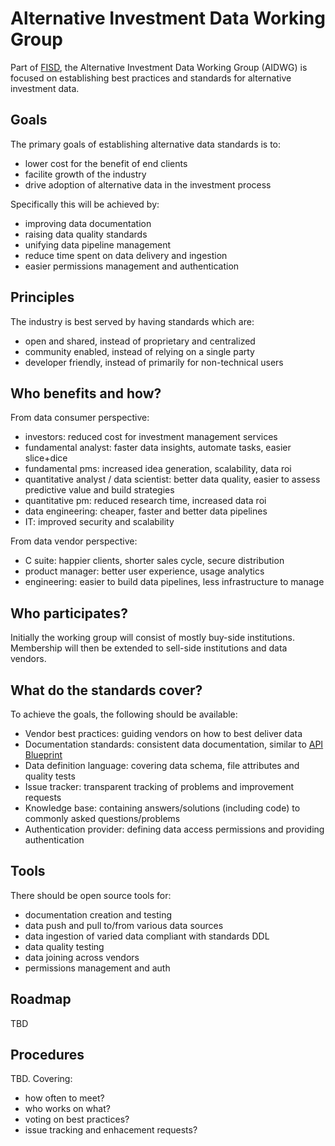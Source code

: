 # Alternative Investment Data Working Group

Part of [FISD](
http://www.siia.net/Divisions/FISD-Financial-Information-Services-Association), the Alternative Investment Data Working Group (AIDWG) is focused on establishing best practices and standards for alternative investment data.

## Goals

The primary goals of establishing alternative data standards is to:

* lower cost for the benefit of end clients 
* facilite growth of the industry
* drive adoption of alternative data in the investment process

Specifically this will be achieved by:

* improving data documentation
* raising data quality standards
* unifying data pipeline management
* reduce time spent on data delivery and ingestion
* easier permissions management and authentication

## Principles

The industry is best served by having standards which are:

* open and shared, instead of proprietary and centralized
* community enabled, instead of relying on a single party
* developer friendly, instead of primarily for non-technical users

## Who benefits and how?

From data consumer perspective:

* investors: reduced cost for investment management services
* fundamental analyst: faster data insights, automate tasks, easier slice+dice
* fundamental pms: increased idea generation, scalability, data roi
* quantitative analyst / data scientist: better data quality, easier to assess predictive value and build strategies
* quantitative pm: reduced research time, increased data roi
* data engineering: cheaper, faster and better data pipelines
* IT: improved security and scalability

From data vendor perspective:

* C suite: happier clients, shorter sales cycle, secure distribution
* product manager: better user experience, usage analytics
* engineering: easier to build data pipelines, less infrastructure to manage

## Who participates?

Initially the working group will consist of mostly buy-side institutions. Membership will then be extended to sell-side institutions and data vendors.

## What do the standards cover?

To achieve the goals, the following should be available:

* Vendor best practices: guiding vendors on how to best deliver data
* Documentation standards: consistent data documentation, similar to [API Blueprint](https://github.com/apiaryio/api-blueprint/blob/master/API%20Blueprint%20Specification.md#i-api-blueprint-language-1)
* Data definition language: covering data schema, file attributes and quality tests
* Issue tracker: transparent tracking of problems and improvement requests
* Knowledge base: containing answers/solutions (including code) to commonly asked questions/problems
* Authentication provider: defining data access permissions and providing authentication

## Tools

There should be open source tools for:

* documentation creation and testing
* data push and pull to/from various data sources
* data ingestion of varied data compliant with standards DDL
* data quality testing
* data joining across vendors
* permissions management and auth

## Roadmap

TBD

## Procedures

TBD. Covering:

* how often to meet?
* who works on what?
* voting on best practices?
* issue tracking and enhacement requests?
